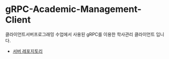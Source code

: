 # gRPC-Academic-Management-Client
클라이언트서버프로그래밍 수업에서 사용된 gRPC를 이용한 학사관리 클라이언트 입니다.
- [서버 레포지토리](https://github.com/friendshipkim97/gRPC-Academic-Management-Server)
